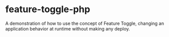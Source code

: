 # feature-toggle-php
A demonstration of how to use the concept of Feature Toggle, changing an application behavior at runtime without making any deploy.

